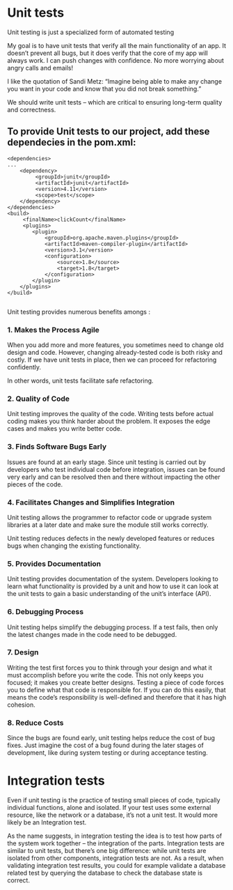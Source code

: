# Unit tests

Unit testing is just a specialized form of automated testing

My goal is to have unit tests that verify all the main functionality of an app. It doesn’t prevent all bugs, but it does verify that the core of my app will always work. I can push changes with confidence. No more worrying about angry calls and emails!

I like the quotation of Sandi Metz:
“Imagine being able to make any change you want in your code and know that you did not break something.”

We should write unit tests – which are critical to ensuring long-term quality and correctness.
 

## To provide Unit tests to our project, add these dependecies in the pom.xml:
```console
<dependencies>
...
    <dependency>
         <groupId>junit</groupId>
         <artifactId>junit</artifactId>
         <version>4.11</version>
         <scope>test</scope>
    </dependency>
</dependencies>
<build>
     <finalName>clickCount</finalName>
     <plugins>
        <plugin>
            <groupId>org.apache.maven.plugins</groupId>
            <artifactId>maven-compiler-plugin</artifactId>
            <version>3.1</version>
            <configuration>
                <source>1.8</source>
                <target>1.8</target>
            </configuration>
        </plugin>
    </plugins>
</build>


```

 
Unit testing provides numerous benefits amongs :
 
### 1. Makes the Process Agile
When you add more and more features, you sometimes need to change old design and code. However, changing already-tested code is both risky and costly. If we have unit tests in place, then we can proceed for refactoring confidently.

In other words, unit tests facilitate safe refactoring. 

### 2. Quality of Code
Unit testing improves the quality of the code. Writing tests before actual coding makes you think harder about the problem. It exposes the edge cases and makes you write better code. 

### 3. Finds Software Bugs Early
Issues are found at an early stage. Since unit testing is carried out by developers who test individual code before integration, issues can be found very early and can be resolved then and there without impacting the other pieces of the code. 

### 4. Facilitates Changes and Simplifies Integration
Unit testing allows the programmer to refactor code or upgrade system libraries at a later date and make sure the module still works correctly.

Unit testing reduces defects in the newly developed features or reduces bugs when changing the existing functionality. 


### 5. Provides Documentation
Unit testing provides documentation of the system. Developers looking to learn what functionality is provided by a unit and how to use it can look at the unit tests to gain a basic understanding of the unit’s interface (API).

### 6. Debugging Process
Unit testing helps simplify the debugging process. If a test fails, then only the latest changes made in the code need to be debugged.

### 7. Design
Writing the test first forces you to think through your design and what it must accomplish before you write the code. This not only keeps you focused; it makes you create better designs. Testing a piece of code forces you to define what that code is responsible for. If you can do this easily, that means the code’s responsibility is well-defined and therefore that it has high cohesion.

### 8. Reduce Costs
Since the bugs are found early, unit testing helps reduce the cost of bug fixes. Just imagine the cost of a bug found during the later stages of development, like during system testing or during acceptance testing. 
 

# Integration tests

Even if unit testing is the practice of testing small pieces of code, typically individual functions, alone and isolated. If your test uses some external resource, like the network or a database, it’s not a unit test.
It would more likely be an Integration test.

As the name suggests, in integration testing the idea is to test how parts of the system work together – the integration of the parts. Integration tests are similar to unit tests, but there’s one big difference: while unit tests are isolated from other components, integration tests are not. As a result, when validating integration test results, you could for example validate a database related test by querying the database to check the database state is correct.



